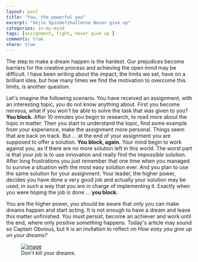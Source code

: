 ```yaml
---
layout: post
title: "You, the powerful you"
excerpt: "Vejle Spinderihallerne Never give up"
categories: in-my-mind
tags: [assignment, fight, never give up ]
comments: true
share: true
---
```


The step to make a dream happen is the hardest. Our prejudices become barriers for the creative process and achieving the open mind may be difficult. I have been writing about the impact, the limits we set, have on a brilliant idea, but how many times we find the motivation to overcome this limits, is another question.

Let's imagine the following scenario. You have received an assignment, with an interesting topic, you do not know anything about. First you become nervous, what if you won't be able to solve the task that was given to you? __You block.__ After 10 minutes you begin to research, to read more about the topic in matter. Then you start to understand the topic, find some example from your experience, make the assignment more personal. Things seem that are back on track. But ... at the end of your assignment you are supposed to offer a solution. __You block, again.__ Your mind begin to work against you, as if there are no more solution left in this world. The worst part is that your job is to use innovation and really find the impossible solution. After long frustrations you just remember that one time when you managed to survive a situation with the most easy solution ever. And you plan to use the same solution for your assignment. Your leader, the higher power, decides you have done a very good job and actually your solution may be used, in such a way that you are in charge of implementing it. Exactly when you were hoping the job is done ... __you block.__

You are the higher power, you should be aware that only you can make dreams happen and start acting. It is not enough to have a dream and leave this matter unfinished. You must persist, become an achiever and work until the end, where only *positive something* happens. Today's article may sound so Captain Obvious, but it is an invitation to reflect on *How easy you give up on your dreams?*

<figure>
	<a href="{{site.url}}/images/in-my-mind/22-09-2015/imageedit_7_9641943920.jpg"><img src="{{site.url}}/images/in-my-mind/22-09-2015/imageedit_7_9641943920.jpg" alt="image"></a>
	<figcaption> Don't kill your dreams. </figcaption>
</figure>
